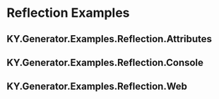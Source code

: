 # Reflection Examples

## KY.Generator.Examples.Reflection.Attributes

## KY.Generator.Examples.Reflection.Console

## KY.Generator.Examples.Reflection.Web